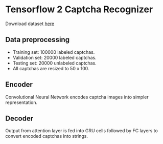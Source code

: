 # Tensorflow 2 Captcha Recognizer
Download dataset [here](https://drive.google.com/file/d/1mHfyM6idetIO0SO-7Aph1opWbveSeDD-/view?usp=sharing)

## Data preprocessing
- Training set: 100000 labeled captchas.
- Validation set: 20000 labeled captchas.
- Testing set: 20000 unlabeled captchas.
- All captchas are resized to 50 x 100.

## Encoder
Convolutional Neural Network encodes captcha images into simpler representation.

## Decoder
Output from attention layer is fed into GRU cells followed by FC layers to convert encoded captchas into strings.

